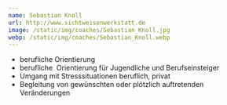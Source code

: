 ```yaml
---
name: Sebastian Knoll
url: http://www.sichtweisenwerkstatt.de
image: /static/img/coaches/Sebastian_Knoll.jpg
webp: /static/img/coaches/Sebastian_Knoll.webp
---
```


<ul><li>berufliche Orientierung&nbsp;</li><li>berufliche&nbsp; Orientierung für Jugendliche und Berufseinsteiger</li><li>Umgang mit Stresssituationen beruflich, privat</li><li>Begleitung von gewünschten oder plötzlich auftretenden Veränderungen&nbsp;</li></ul>